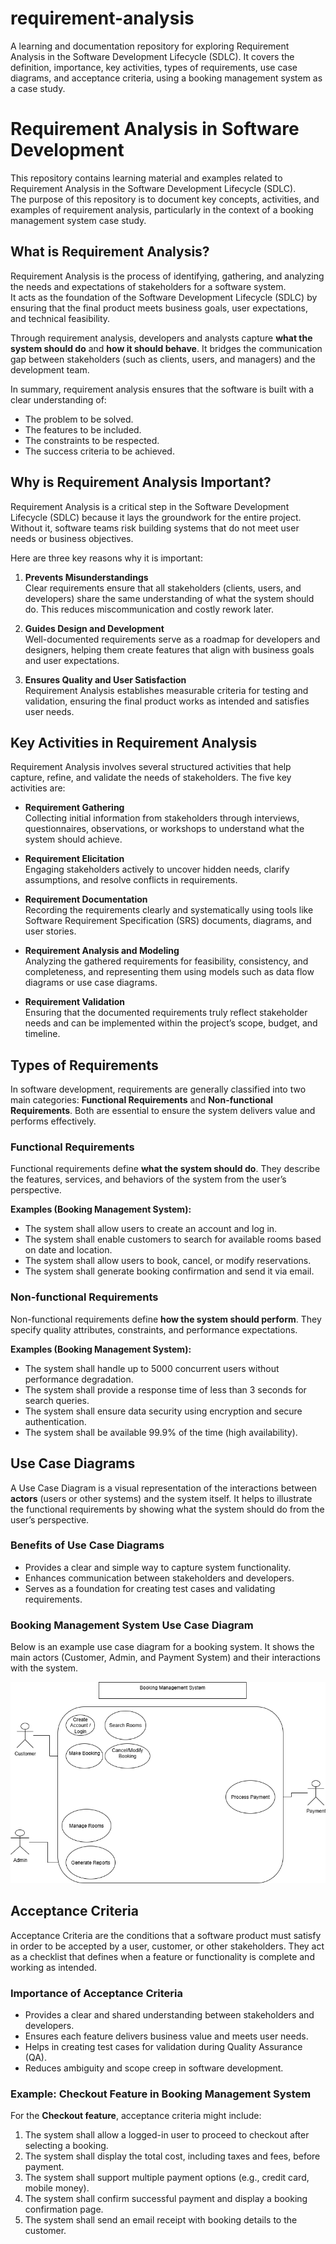 # requirement-analysis
A learning and documentation repository for exploring Requirement Analysis in the Software Development Lifecycle (SDLC). It covers the definition, importance, key activities, types of requirements, use case diagrams, and acceptance criteria, using a booking management system as a case study.
# Requirement Analysis in Software Development

This repository contains learning material and examples related to Requirement Analysis in the Software Development Lifecycle (SDLC).  
The purpose of this repository is to document key concepts, activities, and examples of requirement analysis, particularly in the context of a booking management system case study.
## What is Requirement Analysis?

Requirement Analysis is the process of identifying, gathering, and analyzing the needs and expectations of stakeholders for a software system.  
It acts as the foundation of the Software Development Lifecycle (SDLC) by ensuring that the final product meets business goals, user expectations, and technical feasibility.

Through requirement analysis, developers and analysts capture **what the system should do** and **how it should behave**. It bridges the communication gap between stakeholders (such as clients, users, and managers) and the development team.

In summary, requirement analysis ensures that the software is built with a clear understanding of:
- The problem to be solved.
- The features to be included.
- The constraints to be respected.
- The success criteria to be achieved.
## Why is Requirement Analysis Important?

Requirement Analysis is a critical step in the Software Development Lifecycle (SDLC) because it lays the groundwork for the entire project. Without it, software teams risk building systems that do not meet user needs or business objectives.  

Here are three key reasons why it is important:

1. **Prevents Misunderstandings**  
   Clear requirements ensure that all stakeholders (clients, users, and developers) share the same understanding of what the system should do. This reduces miscommunication and costly rework later.

2. **Guides Design and Development**  
   Well-documented requirements serve as a roadmap for developers and designers, helping them create features that align with business goals and user expectations.

3. **Ensures Quality and User Satisfaction**  
   Requirement Analysis establishes measurable criteria for testing and validation, ensuring the final product works as intended and satisfies user needs.
## Key Activities in Requirement Analysis

Requirement Analysis involves several structured activities that help capture, refine, and validate the needs of stakeholders. The five key activities are:

- **Requirement Gathering**  
  Collecting initial information from stakeholders through interviews, questionnaires, observations, or workshops to understand what the system should achieve.

- **Requirement Elicitation**  
  Engaging stakeholders actively to uncover hidden needs, clarify assumptions, and resolve conflicts in requirements.

- **Requirement Documentation**  
  Recording the requirements clearly and systematically using tools like Software Requirement Specification (SRS) documents, diagrams, and user stories.

- **Requirement Analysis and Modeling**  
  Analyzing the gathered requirements for feasibility, consistency, and completeness, and representing them using models such as data flow diagrams or use case diagrams.

- **Requirement Validation**  
  Ensuring that the documented requirements truly reflect stakeholder needs and can be implemented within the project’s scope, budget, and timeline.
## Types of Requirements

In software development, requirements are generally classified into two main categories: **Functional Requirements** and **Non-functional Requirements**. Both are essential to ensure the system delivers value and performs effectively.

### Functional Requirements
Functional requirements define **what the system should do**. They describe the features, services, and behaviors of the system from the user’s perspective.

**Examples (Booking Management System):**
- The system shall allow users to create an account and log in.
- The system shall enable customers to search for available rooms based on date and location.
- The system shall allow users to book, cancel, or modify reservations.
- The system shall generate booking confirmation and send it via email.

### Non-functional Requirements
Non-functional requirements define **how the system should perform**. They specify quality attributes, constraints, and performance expectations.

**Examples (Booking Management System):**
- The system shall handle up to 5000 concurrent users without performance degradation.
- The system shall provide a response time of less than 3 seconds for search queries.
- The system shall ensure data security using encryption and secure authentication.
- The system shall be available 99.9% of the time (high availability).
## Use Case Diagrams

A Use Case Diagram is a visual representation of the interactions between **actors** (users or other systems) and the system itself. It helps to illustrate the functional requirements by showing what the system should do from the user’s perspective.

### Benefits of Use Case Diagrams
- Provides a clear and simple way to capture system functionality.
- Enhances communication between stakeholders and developers.
- Serves as a foundation for creating test cases and validating requirements.

### Booking Management System Use Case Diagram
Below is an example use case diagram for a booking system. It shows the main actors (Customer, Admin, and Payment System) and their interactions with the system.

![Booking Use Case Diagram](alx-booking-uc.png)

## Acceptance Criteria

Acceptance Criteria are the conditions that a software product must satisfy in order to be accepted by a user, customer, or other stakeholders. They act as a checklist that defines when a feature or functionality is complete and working as intended.

### Importance of Acceptance Criteria
- Provides a clear and shared understanding between stakeholders and developers.  
- Ensures each feature delivers business value and meets user needs.  
- Helps in creating test cases for validation during Quality Assurance (QA).  
- Reduces ambiguity and scope creep in software development.

### Example: Checkout Feature in Booking Management System
For the **Checkout feature**, acceptance criteria might include:

1. The system shall allow a logged-in user to proceed to checkout after selecting a booking.  
2. The system shall display the total cost, including taxes and fees, before payment.  
3. The system shall support multiple payment options (e.g., credit card, mobile money).  
4. The system shall confirm successful payment and display a booking confirmation page.  
5. The system shall send an email receipt with booking details to the customer.  
